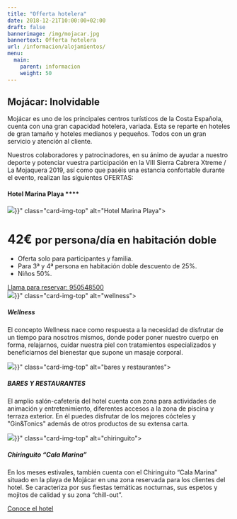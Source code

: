 ```yaml
---
title: "Offerta hotelera"
date: 2018-12-21T10:00:00+02:00
draft: false
bannerimage: /img/mojacar.jpg
bannertext: Offerta hotelera
url: /informacion/alojamientos/
menu:
  main:
    parent: informacion
    weight: 50
---
```


## Mojácar: Inolvidable

Mojácar es uno de los principales centros turísticos de la Costa Española, cuenta con una gran capacidad hotelera, 
variada. Esta se reparte en hoteles de gran tamaño y hoteles medianos y pequeños. Todos con un gran servicio y 
atención al cliente.

Nuestros colaboradores y patrocinadores, en su ánimo de ayudar a nuestro deporte y potenciar vuestra participación 
en la VIII Sierra Cabrera Xtreme / La Mojaquera 2019, así como que paséis una estancia confortable durante el evento, 
realizan las siguientes OFERTAS:

<div class="card mb-4 shadow-sm">
  <div class="card-header">
    <h4 class="my-0 font-weight-normal">Hotel Marina Playa ****</h4>
  </div>
  <img src="{{< imgurl "/img/hotel-marina-playa.jpg" >}}" class="card-img-top" alt="Hotel Marina Playa">
  <div class="card-body">
    <h1 class="card-title pricing-card-title">42€ <small class="text-muted">por persona/día en habitación doble</small></h1>
    <ul class="list-unstyled mt-3 mb-4">
      <li>Oferta solo para participantes y familia.</li>
      <li>Para 3ª y 4ª persona en habitación doble descuento de 25%.</li>
      <li>Niños 50%.</li>
    </ul>
    <a href="tel:+34950548500" class="btn btn-lg btn-block btn-primary">
        Llama para reservar: 950548500
    </a>
  </div>
</div>

<div class="card-deck mb-3">
  <div class="card shadow-sm">
    <img src="{{< imgurl "/img/hotel-marina-playa-wellness.jpg" >}}" class="card-img-top" alt="wellness">
    <div class="card-body">
      <h5>Wellness</h5>
      <p class="card-text">
        El concepto Wellness nace como respuesta a la necesidad de disfrutar de un tiempo para nosotros mismos, donde 
        poder poner nuestro cuerpo en forma, relajarnos, cuidar nuestra piel con tratamientos especializados y 
        beneficiarnos del bienestar que supone un masaje corporal.
      </p>
    </div>
  </div>
  <div class="card shadow-sm">
    <img src="{{< imgurl "/img/hotel-marina-playa-bares-y-restaurantes.jpg" >}}" class="card-img-top" alt="bares y restaurantes">
    <div class="card-body">
      <h5>BARES Y RESTAURANTES</h5>
      <p class="card-text">
        El amplio salón-cafetería del hotel cuenta con zona para actividades de animación y entretenimiento,
        diferentes accesos a la zona de piscina y terraza exterior. En él puedes disfrutar de los mejores cócteles 
        y "Gin&Tonics" además de otros productos de su extensa carta.
      </p>
    </div>
  </div>
    <div class="card shadow-sm">
      <img src="{{< imgurl "/img/hotel-marina-playa-chiringuito.jpg" >}}" class="card-img-top" alt="chiringuito">
      <div class="card-body">
        <h5>Chiringuito “Cala Marina”</h5>
        <p class="card-text">
          En los meses estivales, también cuenta con el Chiringuito “Cala Marina” situado en la playa de Mojácar en 
          una zona reservada para los clientes del hotel. Se caracteriza por sus fiestas temáticas nocturnas, sus 
          espetos y mojitos de calidad y su zona “chill-out”.
        </p>
      </div>
    </div>
</div>

<a href="http://www.servigroup.com/es/hoteles-en-mojacar/hotel-servigroup-marina-playa/" class="btn btn-lg btn-block btn-outline-primary">
    Conoce el hotel
</a>
